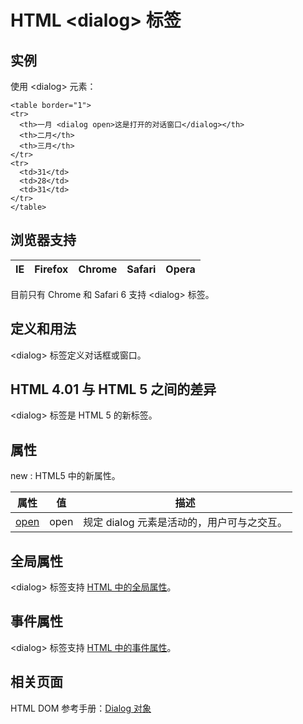# HTML &lt;dialog&gt; 标签

## 实例

使用 &lt;dialog&gt; 元素：

```
<table border="1">
<tr>
  <th>一月 <dialog open>这是打开的对话窗口</dialog></th>
  <th>二月</th>
  <th>三月</th>
</tr>
<tr>
  <td>31</td>
  <td>28</td>
  <td>31</td>
</tr>
</table>

```



## 浏览器支持

| IE | Firefox | Chrome | Safari | Opera |
| --- | --- | --- | --- | --- |

目前只有 Chrome 和 Safari 6 支持 &lt;dialog&gt; 标签。

## 定义和用法

&lt;dialog&gt; 标签定义对话框或窗口。

## HTML 4.01 与 HTML 5 之间的差异

&lt;dialog&gt; 标签是 HTML 5 的新标签。

## 属性

new : HTML5 中的新属性。

| 属性 | 值 | 描述 |
| --- | --- | --- |
| [open](/tags/att_details_open.asp "HTML5 &lt;details&gt; open 属性") | open | 规定 dialog 元素是活动的，用户可与之交互。 |

## 全局属性

&lt;dialog&gt; 标签支持 [HTML 中的全局属性](/tags/html_ref_standardattributes.asp)。

## 事件属性

&lt;dialog&gt; 标签支持 [HTML 中的事件属性](/tags/html_ref_eventattributes.asp)。

## 相关页面

HTML DOM 参考手册：[Dialog 对象](/jsref/dom_obj_dialog.asp "HTML DOM Dialog 对象")

